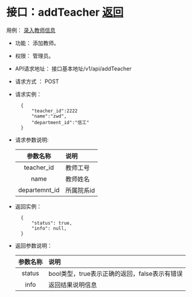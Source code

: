 # 接口：addTeacher  [返回](../README.md)
用例： [录入教师信息](../用例/录入教师信息.md)
- 功能：
    添加教师。
    
- 权限：
    管理员。    
    
- API请求地址： 
    接口基本地址/v1/api/addTeacher

- 请求方式 ：
    POST

- 请求实例：

        {
            "teacher_id":2222
            "name":"zwd",
            "department_id":"信工"
        }
        
- 请求参数说明:        

  |参数名称|说明|
  |:---------:|:--------------------------------------------------------|      
  |teacher_id|教师工号|
  |name|教师姓名| 
  |departemnt_id|所属院系id|
  
- 返回实例：

        { 
            "status": true,
            "info": null,    
        }
 
- 返回参数说明：    
 
  |参数名称|说明|
  |:---------:|:--------------------------------------------------------|      
  |status|bool类型，true表示正确的返回，false表示有错误|
  |info|返回结果说明信息|
